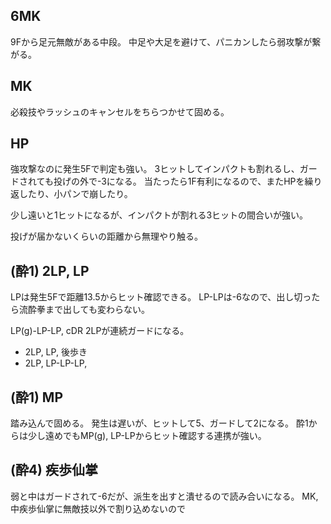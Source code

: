 ## 6MK

9Fから足元無敵がある中段。
中足や大足を避けて、パニカンしたら弱攻撃が繋がる。

## MK

必殺技やラッシュのキャンセルをちらつかせて固める。

## HP

強攻撃なのに発生5Fで判定も強い。
3ヒットしてインパクトも割れるし、ガードされても投げの外で-3になる。
当たったら1F有利になるので、またHPを繰り返したり、小パンで崩したり。

少し遠いと1ヒットになるが、インパクトが割れる3ヒットの間合いが強い。

投げが届かないくらいの距離から無理やり触る。

## (酔1) 2LP, LP

LPは発生5Fで距離13.5からヒット確認できる。
LP-LPは-6なので、出し切ったら流酔拳まで出しても変わらない。

LP(g)-LP-LP, cDR 2LPが連続ガードになる。

- 2LP, LP, 後歩き
- 2LP, LP-LP-LP,

## (酔1) MP

踏み込んで固める。
発生は遅いが、ヒットして5、ガードして2になる。
酔1からは少し遠めでもMP(g), LP-LPからヒット確認する連携が強い。

## (酔4) 疾歩仙掌

弱と中はガードされて-6だが、派生を出すと潰せるので読み合いになる。
MK, 中疾歩仙掌に無敵技以外で割り込めないので
